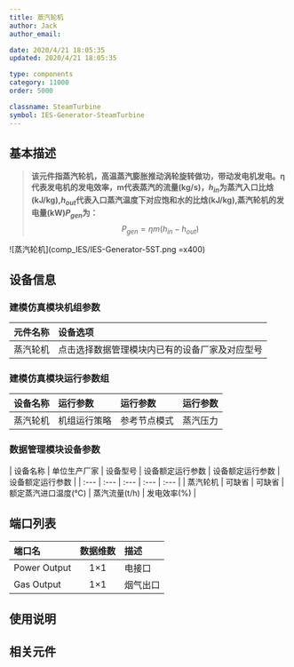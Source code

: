 ```yaml
---
title: 蒸汽轮机
author: Jack
author_email:

date: 2020/4/21 18:05:35
updated: 2020/4/21 18:05:35

type: components
category: 11000
order: 5000

classname: SteamTurbine
symbol: IES-Generator-SteamTurbine
---
```

## 基本描述

> **该元件指蒸汽轮机，高温蒸汽膨胀推动涡轮旋转做功，带动发电机发电。η代表发电机的发电效率，m代表蒸汽的流量(kg/s)，$h_{in}$为蒸汽入口比焓(kJ/kg),$h_{out}$代表入口蒸汽温度下对应饱和水的比焓(kJ/kg),蒸汽轮机的发电量(kW)$P_{gen}$为：**
> $$P_{gen} = \eta m({h_{in} - h_{out} })$$

![蒸汽轮机](comp_IES/IES-Generator-5ST.png =x400)


## 设备信息

### 建模仿真模块机组参数
| 元件名称 | 设备选项 |
| :--- | :--- |
| 蒸汽轮机 |  点击选择数据管理模块内已有的设备厂家及对应型号 |

### 建模仿真模块运行参数组
| 设备名称 |  运行参数  |  运行参数  |  运行参数  |
| :--- | :--- | :--- | :--- |
| 蒸汽轮机 |  机组运行策略 | 参考节点模式 | 蒸汽压力 |

### 数据管理模块设备参数
| 设备名称 | 单位生产厂家 | 设备型号 | 设备额定运行参数 | 设备额定运行参数 | 设备额定运行参数 |
| :--- | :--- | :--- | :--- | :--- |
| 蒸汽轮机 |  可缺省 | 可缺省 | 额定蒸汽进口温度(℃) | 蒸汽流量(t/h) | 发电效率(%) |


## 端口列表

| 端口名 | 数据维数 | 描述 |
| :--- | :--:  | :--- |
|  Power Output | 1×1  | 电接口  |
|  Gas Output | 1×1  | 烟气出口  |


## 使用说明



## 相关元件